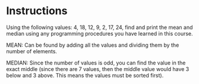 # Instructions

Using the following values: 4, 18, 12, 9, 2, 17, 24, find and print the mean and median using any programming procedures you have learned in this course.


MEAN: Can be found by adding all the values and dividing them by the number of elements.  


MEDIAN: Since the number of values is odd, you can find the value in the exact middle (since there are 7 values, then the middle value would have 3 below and 3 above.  This means the values must be sorted first).